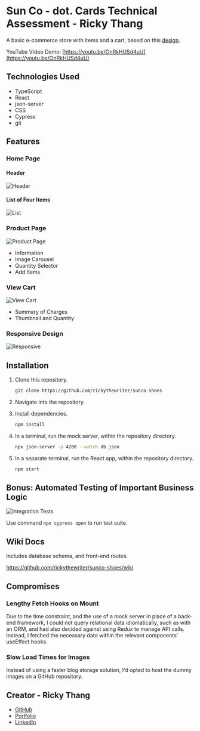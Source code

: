# Sun Co - dot. Cards Technical Assessment - Ricky Thang

A basic e-commerce store with items and a cart, based on this [design](https://www.figma.com/community/file/1265784090042206235).

YouTube Video Demo: [https://youtu.be/OnRkHUSd4uU](https://youtu.be/OnRkHUSd4uU)

## Technologies Used

- TypeScript
- React
- json-server
- CSS
- Cypress
- git

## Features

### Home Page

#### Header
![Header](https://github.com/rickythewriter/sunco-shoes/blob/master/docs/screens/home-header.png?raw=true)

#### List of Four Items
![List](https://github.com/rickythewriter/sunco-shoes/blob/master/docs/screens/home-list.png?raw=true)

### Product Page
![Product Page](https://github.com/rickythewriter/sunco-shoes/blob/master/docs/screens/product.png?raw=true)
- Information
- Image Carousel
- Quantity Selector
- Add Items

### View Cart
![View Cart](https://github.com/rickythewriter/sunco-shoes/blob/master/docs/screens/view-cart.png?raw=true)
- Summary of Charges
- Thumbnail and Quantity

### Responsive Design
![Responsive](https://github.com/rickythewriter/sunco-shoes/blob/master/docs/screens/responsive.png?raw=true)

## Installation

1. Clone this repository.
      ```bash
      git clone https://github.com/rickythewriter/sunco-shoes
      ```

2. Navigate into the repository.

3. Install dependencies.

      ```bash
      npm install
      ```

4. In a terminal, run the mock server, within the repository directory.

   ```bash
   npx json-server -p 4200 --watch db.json 
   ```

5. In a separate terminal, run the React app, within the repository directory.

   ```bash
   npm start
   ```

## Bonus: Automated Testing of Important Business Logic

![Integration Tests](https://github.com/rickythewriter/sunco-shoes/blob/master/docs/screens/tests.png?raw=true)

Use command `npx cypress open` to run test suite.

## Wiki Docs

Includes database schema, and front-end routes.

https://github.com/rickythewriter/sunco-shoes/wiki

## Compromises

### Lengthy Fetch Hooks on Mount

Due to the time constraint, and the use of a mock server in place of a back-end framework, I could not query relational data idiomatically, such as with an ORM, and had also decided against using Redux to manage API calls. Instead, I fetched the necessary data within the relevant components' useEffect hooks.

### Slow Load Times for Images

Instead of using a faster blog storage solution, I'd opted to host the dummy images on a GitHub repository.

## Creator - Ricky Thang

- [GitHub](https://github.com/rickythewriter)
- [Portfolio](rickythang.com)
- [LinkedIn](https://www.linkedin.com/in/ricky-thang-88307a100)


